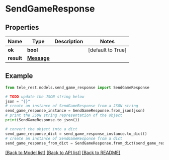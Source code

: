 # SendGameResponse


## Properties

Name | Type | Description | Notes
------------ | ------------- | ------------- | -------------
**ok** | **bool** |  | [default to True]
**result** | [**Message**](Message.md) |  | 

## Example

```python
from tele_rest.models.send_game_response import SendGameResponse

# TODO update the JSON string below
json = "{}"
# create an instance of SendGameResponse from a JSON string
send_game_response_instance = SendGameResponse.from_json(json)
# print the JSON string representation of the object
print(SendGameResponse.to_json())

# convert the object into a dict
send_game_response_dict = send_game_response_instance.to_dict()
# create an instance of SendGameResponse from a dict
send_game_response_from_dict = SendGameResponse.from_dict(send_game_response_dict)
```
[[Back to Model list]](../README.md#documentation-for-models) [[Back to API list]](../README.md#documentation-for-api-endpoints) [[Back to README]](../README.md)


